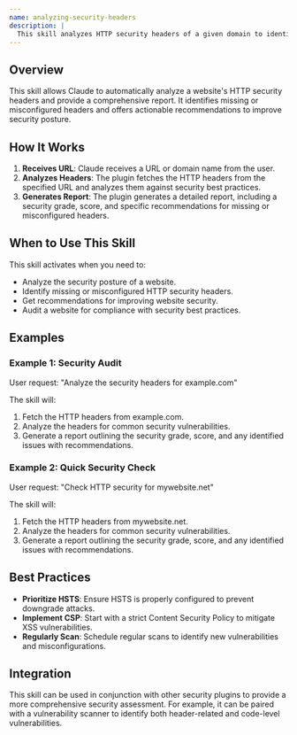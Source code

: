 ```yaml
---
name: analyzing-security-headers
description: |
  This skill analyzes HTTP security headers of a given domain to identify potential vulnerabilities and misconfigurations. It provides a detailed report with a grade, score, and recommendations for improvement. Use this skill when the user asks to "analyze security headers", "check HTTP security", "scan for security vulnerabilities", or requests a "security audit" of a website. It will automatically activate when security-related keywords are used in conjunction with domain names or URLs.
---
```


## Overview

This skill allows Claude to automatically analyze a website's HTTP security headers and provide a comprehensive report. It identifies missing or misconfigured headers and offers actionable recommendations to improve security posture.

## How It Works

1. **Receives URL**: Claude receives a URL or domain name from the user.
2. **Analyzes Headers**: The plugin fetches the HTTP headers from the specified URL and analyzes them against security best practices.
3. **Generates Report**: The plugin generates a detailed report, including a security grade, score, and specific recommendations for missing or misconfigured headers.

## When to Use This Skill

This skill activates when you need to:
- Analyze the security posture of a website.
- Identify missing or misconfigured HTTP security headers.
- Get recommendations for improving website security.
- Audit a website for compliance with security best practices.

## Examples

### Example 1: Security Audit

User request: "Analyze the security headers for example.com"

The skill will:
1. Fetch the HTTP headers from example.com.
2. Analyze the headers for common security vulnerabilities.
3. Generate a report outlining the security grade, score, and any identified issues with recommendations.

### Example 2: Quick Security Check

User request: "Check HTTP security for mywebsite.net"

The skill will:
1. Fetch the HTTP headers from mywebsite.net.
2. Analyze the headers for common security vulnerabilities.
3. Generate a report outlining the security grade, score, and any identified issues with recommendations.

## Best Practices

- **Prioritize HSTS**: Ensure HSTS is properly configured to prevent downgrade attacks.
- **Implement CSP**: Start with a strict Content Security Policy to mitigate XSS vulnerabilities.
- **Regularly Scan**: Schedule regular scans to identify new vulnerabilities and misconfigurations.

## Integration

This skill can be used in conjunction with other security plugins to provide a more comprehensive security assessment. For example, it can be paired with a vulnerability scanner to identify both header-related and code-level vulnerabilities.